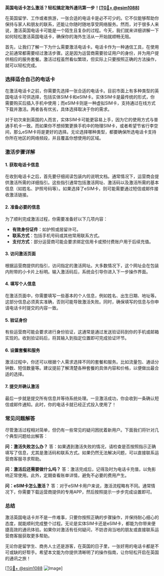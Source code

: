 **英国电话卡怎么激活？轻松搞定海外通讯第一步！[[TG💪+ @esim1088](https://t.me/s/esim1088)]**

在英国留学、工作或者旅游，一张合适的电话卡是必不可少的。它不仅能够帮助你保持与家人和朋友的联系，还能让你随时随地享受网络服务。然而，对于很多人来说，激活英国电话卡可能是一个陌生且复杂的过程。今天，我们就来详细讲解一下如何轻松激活英国电话卡，确保你的海外生活从一开始就顺畅无阻。

首先，让我们了解一下为什么需要激活电话卡。电话卡作为一种通信工具，在使用之前通常都需要经过激活步骤。这是因为运营商需要验证用户的身份，并为用户提供相应的服务套餐。激活过程虽然看似繁琐，但实际上只要按照正确的方法操作，就可以轻松完成。

### **选择适合自己的电话卡**

在激活电话卡之前，你需要先选择一张合适的电话卡。目前市面上有多种类型的英国电话卡可供选择，包括实体SIM卡和eSIM卡。实体SIM卡是最传统的形式，你需要购买后插入手机中使用；而eSIM卡则是一种虚拟SIM卡，支持通过在线方式下载并激活。两者各有优劣，具体选择取决于你的需求。

对于初次来到英国的人而言，实体SIM卡可能更容易上手，因为它的使用方式与普通手机卡一致。而如果你不想频繁更换手机中的物理SIM卡，或者希望节省行李空间，那么eSIM卡将是更好的选择。无论选择哪种类型，都要确保所选电话卡支持你所在地区的网络频段，并且覆盖你想使用的区域。

### **激活步骤详解**

#### **1. 获取电话卡信息**
在收到电话卡之后，首先要仔细阅读包装内的说明文档。通常情况下，运营商会提供激活所需的详细指引。这些指引通常包括激活网址、激活码以及激活所需的基本信息（如姓名、护照号码等）。如果选择了eSIM卡，则可能需要通过短信或邮件接收激活链接。

#### **2. 准备必要的信息**
为了顺利完成激活过程，你需要准备好以下几项内容：
- **有效身份证件**：如护照或居留许可。
- **联系方式**：包括手机号码或其他常用联系方式。
- **支付方式**：部分运营商可能会要求绑定信用卡或预付费账户用于后续充值。

#### **3. 访问激活页面**
根据运营商提供的指引，访问指定的激活网址。大多数情况下，这个网址会在包装内附带的小卡片上标明。输入激活码后，系统会引导你进入下一步操作界面。

#### **4. 填写个人信息**
在激活页面中，你需要填写一些基本的个人信息，例如姓名、出生日期、地址等。这部分信息必须真实准确，否则可能导致激活失败。同时，确保填写的信息与你申请电话卡时提交的内容一致。

#### **5. 验证身份**
有些运营商可能会要求进行身份验证，这通常是通过发送验证码到你的手机或邮箱实现的。收到验证码后，将其输入到指定位置即可完成验证环节。

#### **6. 设置套餐和服务**
激活过程中，你还可以根据个人需求选择不同的套餐和服务。比如流量包、通话分钟数、短信数量等。建议提前了解清楚各种套餐的具体内容和价格，以便做出最合适的选择。

#### **7. 提交并确认激活**
最后一步就是提交所有信息并等待系统处理。一旦激活成功，你会收到一条确认短信或邮件通知。此时，你的电话卡就已经正式投入使用了！

### **常见问题解答**

尽管激活过程相对简单，但仍有一些常见的疑问困扰着新用户。下面我们将针对几个典型问题给出解答：

**问：激活失败怎么办？**
答：如果遇到激活失败的情况，请检查是否按照指示正确填写了信息，尤其是激活码和联系方式。如果仍然无法解决问题，可以直接联系运营商客服寻求帮助。

**问：激活后还需要做什么吗？**
答：激活完成后，记得及时为电话卡充值，以免影响正常使用。此外，定期查看账单详情，避免不必要的费用产生。

**问：eSIM卡怎么激活？**
答：对于eSIM卡用户来说，激活流程略有不同。通常情况下，你需要下载运营商提供的专用APP，然后按照提示一步步完成设置即可。

### **总结**

激活英国电话卡并不是一件难事，只要你按照正确的步骤操作，并保持耐心细心的态度，就能顺利完成整个过程。无论是实体SIM卡还是eSIM卡，都能为你带来便捷高效的通讯体验。如果你对激活有任何疑问，不妨咨询当地的朋友或直接联系运营商客服获取更多帮助。

无论你是留学生、商务人士还是游客，在英国的日子里，一张好用的电话卡都是不可或缺的好帮手。希望本文能为你提供清晰明了的操作指南，让你轻松开启在英国的通讯之旅！

[[TG💪+ @esim1088](https://t.me/s/esim1088) ![Image](https://i.postimg.cc/4NQfJmqS/Snipaste-2025-05-13-00-14-12.png)]